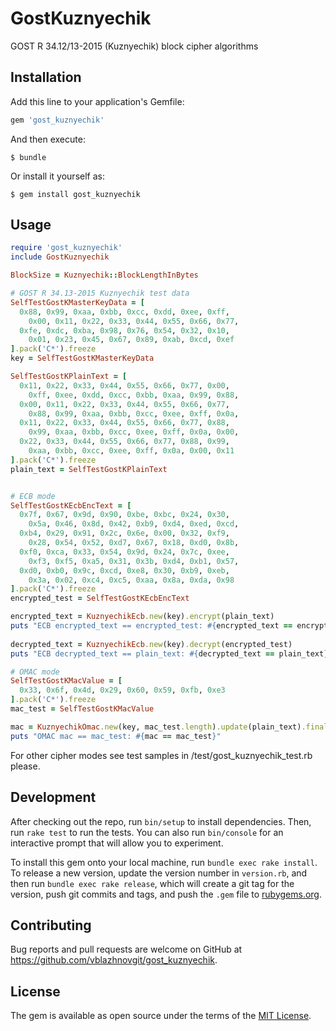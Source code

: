 # GostKuznyechik

GOST R 34.12/13-2015 (Kuznyechik) block cipher algorithms

## Installation

Add this line to your application's Gemfile:

```ruby
gem 'gost_kuznyechik'
```

And then execute:

    $ bundle

Or install it yourself as:

    $ gem install gost_kuznyechik

## Usage

```ruby
require 'gost_kuznyechik'
include GostKuznyechik

BlockSize = Kuznyechik::BlockLengthInBytes

# GOST R 34.13-2015 Kuznyechik test data
SelfTestGostKMasterKeyData = [ 
  0x88, 0x99, 0xaa, 0xbb, 0xcc, 0xdd, 0xee, 0xff, 
	0x00, 0x11, 0x22, 0x33, 0x44, 0x55, 0x66, 0x77,
  0xfe, 0xdc, 0xba, 0x98, 0x76, 0x54, 0x32, 0x10, 
	0x01, 0x23, 0x45, 0x67, 0x89, 0xab, 0xcd, 0xef
].pack('C*').freeze
key = SelfTestGostKMasterKeyData

SelfTestGostKPlainText = [ 
  0x11, 0x22, 0x33, 0x44, 0x55, 0x66, 0x77, 0x00, 
	0xff, 0xee, 0xdd, 0xcc, 0xbb, 0xaa, 0x99, 0x88,
  0x00, 0x11, 0x22, 0x33, 0x44, 0x55, 0x66, 0x77, 
	0x88, 0x99, 0xaa, 0xbb, 0xcc, 0xee, 0xff, 0x0a,
  0x11, 0x22, 0x33, 0x44, 0x55, 0x66, 0x77, 0x88, 
	0x99, 0xaa, 0xbb, 0xcc, 0xee, 0xff, 0x0a, 0x00,
  0x22, 0x33, 0x44, 0x55, 0x66, 0x77, 0x88, 0x99, 
	0xaa, 0xbb, 0xcc, 0xee, 0xff, 0x0a, 0x00, 0x11
].pack('C*').freeze
plain_text = SelfTestGostKPlainText


# ECB mode
SelfTestGostKEcbEncText = [
  0x7f, 0x67, 0x9d, 0x90, 0xbe, 0xbc, 0x24, 0x30, 
	0x5a, 0x46, 0x8d, 0x42, 0xb9, 0xd4, 0xed, 0xcd,
  0xb4, 0x29, 0x91, 0x2c, 0x6e, 0x00, 0x32, 0xf9, 
	0x28, 0x54, 0x52, 0xd7, 0x67, 0x18, 0xd0, 0x8b,
  0xf0, 0xca, 0x33, 0x54, 0x9d, 0x24, 0x7c, 0xee, 
	0xf3, 0xf5, 0xa5, 0x31, 0x3b, 0xd4, 0xb1, 0x57,
  0xd0, 0xb0, 0x9c, 0xcd, 0xe8, 0x30, 0xb9, 0xeb, 
	0x3a, 0x02, 0xc4, 0xc5, 0xaa, 0x8a, 0xda, 0x98
].pack('C*').freeze
encrypted_test = SelfTestGostKEcbEncText

encrypted_text = KuznyechikEcb.new(key).encrypt(plain_text)
puts "ECB encrypted_text == encrypted_test: #{encrypted_text == encrypted_test}" 
    
decrypted_text = KuznyechikEcb.new(key).decrypt(encrypted_test)
puts "ECB decrypted_text == plain_text: #{decrypted_text == plain_text}" 

# OMAC mode
SelfTestGostKMacValue = [
  0x33, 0x6f, 0x4d, 0x29, 0x60, 0x59, 0xfb, 0xe3
].pack('C*').freeze
mac_test = SelfTestGostKMacValue

mac = KuznyechikOmac.new(key, mac_test.length).update(plain_text).final
puts "OMAC mac == mac_test: #{mac == mac_test}" 

```
For other cipher modes see test samples in /test/gost_kuznyechik_test.rb please.

## Development

After checking out the repo, run `bin/setup` to install dependencies. Then, run `rake test` to run the tests. You can also run `bin/console` for an interactive prompt that will allow you to experiment.

To install this gem onto your local machine, run `bundle exec rake install`. To release a new version, update the version number in `version.rb`, and then run `bundle exec rake release`, which will create a git tag for the version, push git commits and tags, and push the `.gem` file to [rubygems.org](https://rubygems.org).

## Contributing

Bug reports and pull requests are welcome on GitHub at https://github.com/vblazhnovgit/gost_kuznyechik.

## License

The gem is available as open source under the terms of the [MIT License](https://opensource.org/licenses/MIT).
